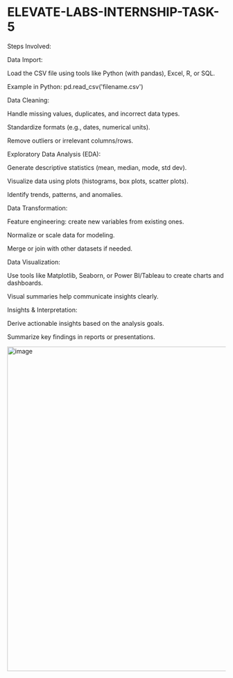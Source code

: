 # ELEVATE-LABS-INTERNSHIP-TASK-5
Steps Involved:

Data Import:

Load the CSV file using tools like Python (with pandas), Excel, R, or SQL.

Example in Python: pd.read_csv('filename.csv')

Data Cleaning:

Handle missing values, duplicates, and incorrect data types.

Standardize formats (e.g., dates, numerical units).

Remove outliers or irrelevant columns/rows.

Exploratory Data Analysis (EDA):

Generate descriptive statistics (mean, median, mode, std dev).

Visualize data using plots (histograms, box plots, scatter plots).

Identify trends, patterns, and anomalies.

Data Transformation:

Feature engineering: create new variables from existing ones.

Normalize or scale data for modeling.

Merge or join with other datasets if needed.

Data Visualization:

Use tools like Matplotlib, Seaborn, or Power BI/Tableau to create charts and dashboards.

Visual summaries help communicate insights clearly.

Insights & Interpretation:

Derive actionable insights based on the analysis goals.

Summarize key findings in reports or presentations.

<img width="1263" height="746" alt="image" src="https://github.com/user-attachments/assets/443b0137-0dc6-4a6a-a21f-b68e7bf0223e" />

